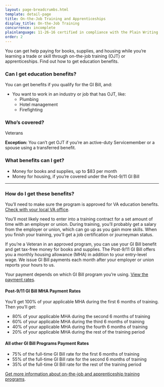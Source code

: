 ```yaml
---
layout: page-breadcrumbs.html
template: detail-page
title: On-the-Job Training and Apprenticeships
display_title: On-the-Job Training
concurrence: incomplete
plainlanguage: 11-26-16 certified in compliance with the Plain Writing Act
order: 2
---
```


<div itemscope itemtype="http://schema.org/FAQPage">
<div itemprop="description" class="usa-font-lead">

You can get help paying for books, supplies, and housing while you’re learning a trade or skill through on-the-job training (OJT) or apprenticeships. Find out how to get education benefits.

</div>

<div class="feature" markdown="1">
<div itemscope itemtype="http://schema.org/Question">
<h3 itemprop="name">Can I get education benefits?</h3>
<div itemprop="acceptedAnswer" itemscope itemtype="http://schema.org/Answer">
<div itemprop="text">

You can get benefits if you qualify for the GI Bill, and:
  -	You want to work in an industry or job that has OJT, like:
      -	Plumbing
      -	Hotel management
      -	Firefighting
</div>
</div>
</div>

<div itemscope itemtype="http://schema.org/Question">
<h3 itemprop="name">Who’s covered?</h3>
<div itemprop="acceptedAnswer" itemscope itemtype="http://schema.org/Answer">
<div itemprop="text">

Veterans

**Exception:**
You can’t get OJT if you’re an active-duty Servicemember or a spouse using a transferred benefit.

</div>
</div>
</div>
</div>

<div itemscope itemtype="http://schema.org/Question">
<h3 itemprop="name">What benefits can I get?</h3>
<div itemprop="acceptedAnswer" itemscope itemtype="http://schema.org/Answer">
<div itemprop="text">

-	Money for books and supplies, up to $83 per month
-	Money for housing, if you’re covered under the Post-9/11 GI Bill
</div>
</div>
</div>

-----

<div itemscope itemtype="http://schema.org/Question">
<h3 itemprop="name">How do I get these benefits?</h3>
<div itemprop="acceptedAnswer" itemscope itemtype="http://schema.org/Answer">
<div itemprop="text">

You’ll need to make sure the program is approved for VA education benefits. [Check with your local VA office](/facilities).

You’ll most likely need to enter into a training contract for a set amount of time with an employer or union. During training, you’ll probably get a salary from the employer or union, which can go up as you gain more skills. When you finish your training, you’ll get a job certification or journeyman status.

If you’re a Veteran in an approved program, you can use your GI Bill benefit and get tax-free money for books and supplies. The Post-9/11 GI Bill offers you a monthly housing allowance (MHA) in addition to your entry-level wage. We issue GI Bill payments each month after your employer or union reports your hours to us.

Your payment depends on which GI Bill program you’re using. [View the payment rates](http://www.benefits.va.gov/gibill/resources/benefits_resources/rate_tables.asp).

#### Post-9/11 GI Bill MHA Payment Rates
You’ll get 100% of your applicable MHA during the first 6 months of training. Then you’ll get:

- 80% of your applicable MHA during the second 6 months of training
- 60% of your applicable MHA during the third 6 months of training
- 40% of your applicable MHA during the fourth 6 months of training
- 20% of your applicable MHA during the rest of the training period

#### All other GI Bill Programs Payment Rates

- 75% of the full-time GI Bill rate for the first 6 months of training
- 55% of the full-time GI Bill rate for the second 6 months of training
- 35% of the full-time GI Bill rate for the rest of the training period

[Get more information about on-the-job and apprenticeship training programs](http://www.benefits.va.gov/gibill/docs/factsheets/OJT_Factsheet.pdf).

</div>
</div>
</div>
</div>
